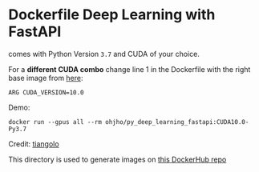 # Dockerfile Deep Learning with FastAPI

comes with Python Version `3.7` and CUDA of your choice.

For a **different CUDA combo** change line 1 in the Dockerfile with the right base image from [here](https://hub.docker.com/repository/docker/ohjho/py37_cuda/tags):
```
ARG CUDA_VERSION=10.0
```

Demo:
```
docker run --gpus all --rm ohjho/py_deep_learning_fastapi:CUDA10.0-Py3.7
```

Credit: [tiangolo](https://github.com/tiangolo/uvicorn-gunicorn-machine-learning-docker/tree/master/cuda9.1-python3.7)

This directory is used to generate images on [this DockerHub repo](https://hub.docker.com/repository/docker/ohjho/py_deep_learning_fastapi)
